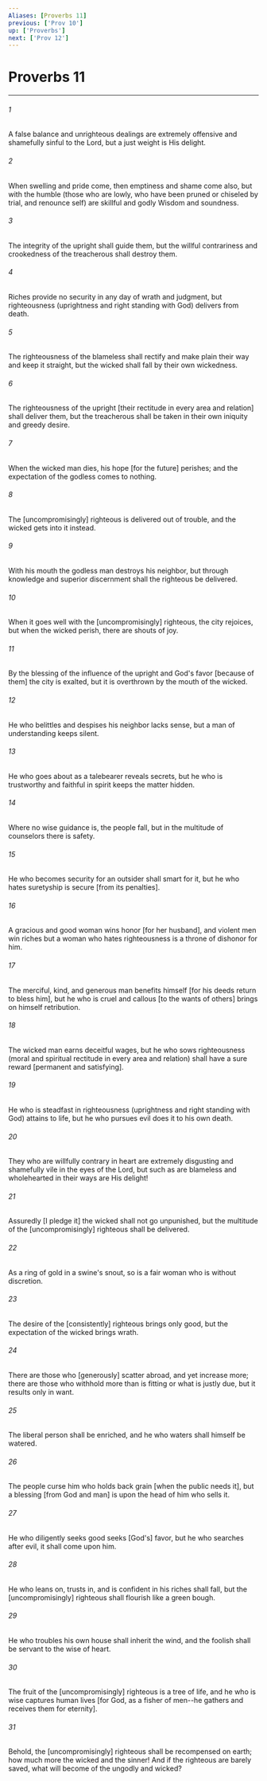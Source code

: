 ```yaml
---
Aliases: [Proverbs 11]
previous: ['Prov 10']
up: ['Proverbs']
next: ['Prov 12']
---
```

# Proverbs 11

***


###### 1 


A false balance and unrighteous dealings are extremely offensive and shamefully sinful to the Lord, but a just weight is His delight. 


###### 2 


When swelling and pride come, then emptiness and shame come also, but with the humble (those who are lowly, who have been pruned or chiseled by trial, and renounce self) are skillful and godly Wisdom and soundness. 


###### 3 


The integrity of the upright shall guide them, but the willful contrariness and crookedness of the treacherous shall destroy them. 


###### 4 


Riches provide no security in any day of wrath and judgment, but righteousness (uprightness and right standing with God) delivers from death. 


###### 5 


The righteousness of the blameless shall rectify and make plain their way and keep it straight, but the wicked shall fall by their own wickedness. 


###### 6 


The righteousness of the upright [their rectitude in every area and relation] shall deliver them, but the treacherous shall be taken in their own iniquity and greedy desire. 


###### 7 


When the wicked man dies, his hope [for the future] perishes; and the expectation of the godless comes to nothing. 


###### 8 


The [uncompromisingly] righteous is delivered out of trouble, and the wicked gets into it instead. 


###### 9 


With his mouth the godless man destroys his neighbor, but through knowledge and superior discernment shall the righteous be delivered. 


###### 10 


When it goes well with the [uncompromisingly] righteous, the city rejoices, but when the wicked perish, there are shouts of joy. 


###### 11 


By the blessing of the influence of the upright and God's favor [because of them] the city is exalted, but it is overthrown by the mouth of the wicked. 


###### 12 


He who belittles and despises his neighbor lacks sense, but a man of understanding keeps silent. 


###### 13 


He who goes about as a talebearer reveals secrets, but he who is trustworthy and faithful in spirit keeps the matter hidden. 


###### 14 


Where no wise guidance is, the people fall, but in the multitude of counselors there is safety. 


###### 15 


He who becomes security for an outsider shall smart for it, but he who hates suretyship is secure [from its penalties]. 


###### 16 


A gracious and good woman wins honor [for her husband], and violent men win riches but a woman who hates righteousness is a throne of dishonor for him. 


###### 17 


The merciful, kind, and generous man benefits himself [for his deeds return to bless him], but he who is cruel and callous [to the wants of others] brings on himself retribution. 


###### 18 


The wicked man earns deceitful wages, but he who sows righteousness (moral and spiritual rectitude in every area and relation) shall have a sure reward [permanent and satisfying]. 


###### 19 


He who is steadfast in righteousness (uprightness and right standing with God) attains to life, but he who pursues evil does it to his own death. 


###### 20 


They who are willfully contrary in heart are extremely disgusting and shamefully vile in the eyes of the Lord, but such as are blameless and wholehearted in their ways are His delight! 


###### 21 


Assuredly [I pledge it] the wicked shall not go unpunished, but the multitude of the [uncompromisingly] righteous shall be delivered. 


###### 22 


As a ring of gold in a swine's snout, so is a fair woman who is without discretion. 


###### 23 


The desire of the [consistently] righteous brings only good, but the expectation of the wicked brings wrath. 


###### 24 


There are those who [generously] scatter abroad, and yet increase more; there are those who withhold more than is fitting or what is justly due, but it results only in want. 


###### 25 


The liberal person shall be enriched, and he who waters shall himself be watered. 


###### 26 


The people curse him who holds back grain [when the public needs it], but a blessing [from God and man] is upon the head of him who sells it. 


###### 27 


He who diligently seeks good seeks [God's] favor, but he who searches after evil, it shall come upon him. 


###### 28 


He who leans on, trusts in, and is confident in his riches shall fall, but the [uncompromisingly] righteous shall flourish like a green bough. 


###### 29 


He who troubles his own house shall inherit the wind, and the foolish shall be servant to the wise of heart. 


###### 30 


The fruit of the [uncompromisingly] righteous is a tree of life, and he who is wise captures human lives [for God, as a fisher of men--he gathers and receives them for eternity]. 


###### 31 


Behold, the [uncompromisingly] righteous shall be recompensed on earth; how much more the wicked and the sinner! And if the righteous are barely saved, what will become of the ungodly and wicked?
